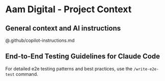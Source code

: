 # Aam Digital - Project Context

## General context and AI instructions
@.github/copilot-instructions.md


## End-to-End Testing Guidelines for Claude Code
For detailed e2e testing patterns and best practices, use the `/write-e2e-test` command.
